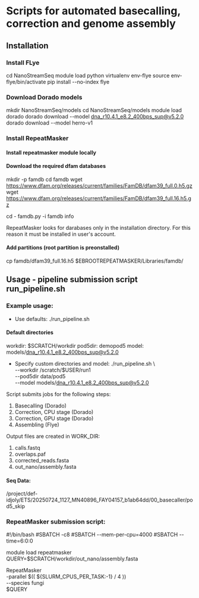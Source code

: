 # Scripts for automated basecalling, correction and genome assembly
## Installation
### Install FLye
cd NanoStreamSeq 
module load python
virtualenv env-flye
source env-flye/bin/activate
pip install --no-index flye

### Download Dorado models
mkdir NanoStreamSeq/models
cd NanoStreamSeq/models
module load dorado
dorado download --model dna_r10.4.1_e8.2_400bps_sup@v5.2.0
dorado download --model herro-v1

### Install RepeatMasker
#### Install repeatmasker module locally
#### Download the required dfam databases

mkdir -p famdb
cd famdb
wget https://www.dfam.org/releases/current/families/FamDB/dfam39_full.0.h5.gz
wget https://www.dfam.org/releases/current/families/FamDB/dfam39_full.16.h5.gz

cd -
famdb.py -i famdb info

RepeatMasker looks for darabases only in the installation directory. 
For this reason it must be installed in user's account.

#### Add partitions (root partition is preonstalled)
cp famdb/dfam39_full.16.h5 $EBROOTREPEATMASKER/Libraries/famdb/


## Usage - pipeline submission script run_pipeline.sh 
### Example usage:

- Use defaults:
   ./run_pipeline.sh 

#### Default directories 
workdir: $SCRATCH/workdir
pod5dir:  demopod5
model:    models/dna_r10.4.1_e8.2_400bps_sup@v5.2.0

- Specify custom directories and model:
   ./run_pipeline.sh \  
       --workdir /scratch/$USER/run1 \
       --pod5dir data/pod5 \
       --model models/dna_r10.4.1_e8.2_400bps_sup@v5.2.0

Script submits jobs for the following steps:
1. Basecalling (Dorado)
2. Correction, CPU stage (Dorado)
3. Correction, GPU stage (Dorado)
4. Assembling (Flye)

Output files are created in WORK_DIR:
1. calls.fastq
2. overlaps.paf
3. corrected_reads.fasta
4. out_nano/assembly.fasta


#### Seq Data:
/project/def-idjoly/ETS/20250724_1127_MN40896_FAY04157_b1ab64dd/00_basecaller/pod5_skip


### RepeatMasker submission script:

#!/bin/bash
#SBATCH -c8
#SBATCH --mem-per-cpu=4000
#SBATCH --time=6:0:0

module load repeatmasker
QUERY=$SCRATCH/workdir/out_nano/assembly.fasta

RepeatMasker \
    -parallel $(( ${SLURM_CPUS_PER_TASK:-1} / 4 )) \
    --species fungi \
    $QUERY
